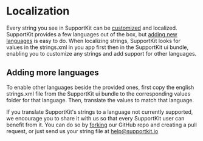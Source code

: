 # Localization

Every string you see in SupportKit can be [customized](#strings-customization) and localized. SupportKit provides a few languages out of the box, but [adding new languages](#adding-more-languages) is easy to do. When localizing strings, SupportKit looks for values in the strings.xml in you app first then in the SupportKit ui bundle, enabling you to customize any strings and add support for other languages.

## Adding more languages

To enable other languages beside the provided ones, first copy the english strings.xml file from the SupportKit ui bundle to the corresponding values folder for that language. Then, translate the values to match that language.

If you translate SupportKit's strings to a language not currently supported, we encourage you to share it with us so that every SupportKit user can benefit from it. You can do so by [forking](https://github.com/supportkit/supportkit-android/fork) our GitHub repo and creating a pull request, or just send us your string file at <a href="mailto:help@supportkit.io">help@supportkit.io</a>
